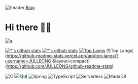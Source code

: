 ![header](https://capsule-render.vercel.app/api?type=rounded&color=auto&height=300&section=header&text=데이터%20분석가&fontSize=90)
[Blog](https://julleong.tistory.com/)
# Hi there 👋:smirk:


![a](https://user-images.githubusercontent.com/117628817/200505918-10797321-4c17-4103-8298-c22412ce5c93.png)

[![*'s github stats](https://github-readme-stats.vercel.app/api?username=JULLEONG)](https://github.com/JULLEONG)
[![*'s github stats](https://github-readme-stats.vercel.app/api?username=JULLEONG&show_icons=true&theme=radical)](https://github.com/JULLEONG)
[![Top Langs](https://github-readme-stats.vercel.app/api/top-langs/?username=JULLEONG)](https://github.com/JULLEONG/github-readme-stats)
[![Top Langs](https://github-readme-stats.vercel.app/api/top-langs/?username=JULLEONG &layout=compact)(https://github.com/JULLEONG/github-readme-stats)

![C](https://img.shields.io/badge/-C-123456?style=flat-square&logo=C&logoColor=black)
![자바](https://img.shields.io/badge/-자바-007396?style=flat&logo=Java&logoColor=ffffff)
![Spring](https://img.shields.io/badge/-Spring-6DB33F?style=for-the-badge&logo=Spring&logoColor=white)
![TypeScript](https://img.shields.io/badge/-TypeScript-3178C6?style=flat-square&logo=TypeScript&logoColor=white)
![Serverless](https://img.shields.io/badge/-Serverless-FD5750?style=flat-square&logo=Serverless&logoColor=magenta)
![MariaDB](https://img.shields.io/badge/-MariaDB-1F305F?style=flat-square&logo=mariadb&logoColor=white)
